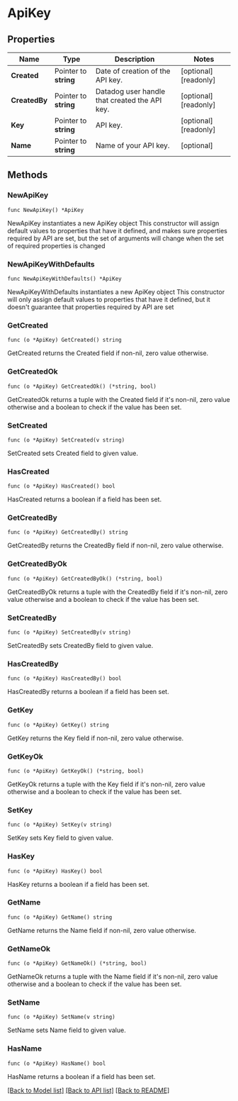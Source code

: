 # ApiKey

## Properties

Name | Type | Description | Notes
------------ | ------------- | ------------- | -------------
**Created** | Pointer to **string** | Date of creation of the API key. | [optional] [readonly] 
**CreatedBy** | Pointer to **string** | Datadog user handle that created the API key. | [optional] [readonly] 
**Key** | Pointer to **string** | API key. | [optional] [readonly] 
**Name** | Pointer to **string** | Name of your API key. | [optional] 

## Methods

### NewApiKey

`func NewApiKey() *ApiKey`

NewApiKey instantiates a new ApiKey object
This constructor will assign default values to properties that have it defined,
and makes sure properties required by API are set, but the set of arguments
will change when the set of required properties is changed

### NewApiKeyWithDefaults

`func NewApiKeyWithDefaults() *ApiKey`

NewApiKeyWithDefaults instantiates a new ApiKey object
This constructor will only assign default values to properties that have it defined,
but it doesn't guarantee that properties required by API are set

### GetCreated

`func (o *ApiKey) GetCreated() string`

GetCreated returns the Created field if non-nil, zero value otherwise.

### GetCreatedOk

`func (o *ApiKey) GetCreatedOk() (*string, bool)`

GetCreatedOk returns a tuple with the Created field if it's non-nil, zero value otherwise
and a boolean to check if the value has been set.

### SetCreated

`func (o *ApiKey) SetCreated(v string)`

SetCreated sets Created field to given value.

### HasCreated

`func (o *ApiKey) HasCreated() bool`

HasCreated returns a boolean if a field has been set.

### GetCreatedBy

`func (o *ApiKey) GetCreatedBy() string`

GetCreatedBy returns the CreatedBy field if non-nil, zero value otherwise.

### GetCreatedByOk

`func (o *ApiKey) GetCreatedByOk() (*string, bool)`

GetCreatedByOk returns a tuple with the CreatedBy field if it's non-nil, zero value otherwise
and a boolean to check if the value has been set.

### SetCreatedBy

`func (o *ApiKey) SetCreatedBy(v string)`

SetCreatedBy sets CreatedBy field to given value.

### HasCreatedBy

`func (o *ApiKey) HasCreatedBy() bool`

HasCreatedBy returns a boolean if a field has been set.

### GetKey

`func (o *ApiKey) GetKey() string`

GetKey returns the Key field if non-nil, zero value otherwise.

### GetKeyOk

`func (o *ApiKey) GetKeyOk() (*string, bool)`

GetKeyOk returns a tuple with the Key field if it's non-nil, zero value otherwise
and a boolean to check if the value has been set.

### SetKey

`func (o *ApiKey) SetKey(v string)`

SetKey sets Key field to given value.

### HasKey

`func (o *ApiKey) HasKey() bool`

HasKey returns a boolean if a field has been set.

### GetName

`func (o *ApiKey) GetName() string`

GetName returns the Name field if non-nil, zero value otherwise.

### GetNameOk

`func (o *ApiKey) GetNameOk() (*string, bool)`

GetNameOk returns a tuple with the Name field if it's non-nil, zero value otherwise
and a boolean to check if the value has been set.

### SetName

`func (o *ApiKey) SetName(v string)`

SetName sets Name field to given value.

### HasName

`func (o *ApiKey) HasName() bool`

HasName returns a boolean if a field has been set.


[[Back to Model list]](../README.md#documentation-for-models) [[Back to API list]](../README.md#documentation-for-api-endpoints) [[Back to README]](../README.md)


